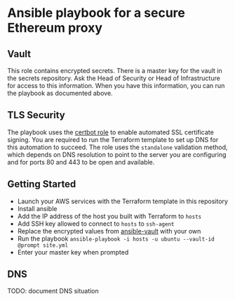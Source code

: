 # Ansible playbook for a secure Ethereum proxy

## Vault

This role contains encrypted secrets. There is a master key for the vault in the secrets repository. Ask the Head of Security or Head of Infrastructure for access to this information. When you have this information, you can run the playbook as documented above.

## TLS Security
The playbook uses the [certbot role](https://github.com/geerlingguy/ansible-role-certbot) to enable automated SSL certificate signing. You are required to run the Terraform template to set up DNS for this automation to succeed. The role uses the `standalone` validation method, which depends on DNS resolution to point to the server you are configuring and for ports 80 and 443 to be open and available.

## Getting Started

* Launch your AWS services with the Terraform template in this repository
* Install ansible
* Add the IP address of the host you built with Terraform to `hosts`
* Add SSH key allowed to connect to `hosts` to `ssh-agent`
* Replace the encrypted values from [ansible-vault](https://docs.ansible.com/ansible/2.4/vault.html) with your own
* Run the playbook `ansible-playbook -i hosts -u ubuntu --vault-id @prompt site.yml`
* Enter your master key when prompted

## DNS

TODO: document DNS situation







